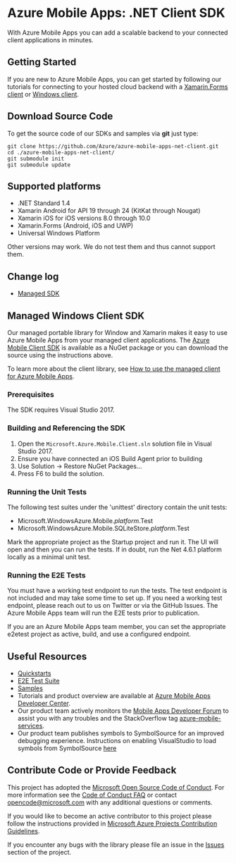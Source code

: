 # Azure Mobile Apps: .NET Client SDK

With Azure Mobile Apps you can add a scalable backend to your connected client applications in minutes. 

## Getting Started

If you are new to Azure Mobile Apps, you can get started by following our tutorials for connecting to your hosted cloud backend with a [Xamarin.Forms client](https://azure.microsoft.com/en-us/documentation/articles/app-service-mobile-xamarin-forms-get-started/) or [Windows client](https://azure.microsoft.com/en-us/documentation/articles/app-service-mobile-windows-store-dotnet-get-started/).

## Download Source Code

To get the source code of our SDKs and samples via **git** just type:

    git clone https://github.com/Azure/azure-mobile-apps-net-client.git
    cd ./azure-mobile-apps-net-client/
    git submodule init
    git submodule update

## Supported platforms

* .NET Standard 1.4
* Xamarin Android for API 19 through 24 (KitKat through Nougat)
* Xamarin iOS for iOS versions 8.0 through 10.0
* Xamarin.Forms (Android, iOS and UWP)
* Universal Windows Platform

Other versions may work.  We do not test them and thus cannot support them.

## Change log
- [Managed SDK](CHANGELOG.md)

## Managed Windows Client SDK

Our managed portable library for Window and Xamarin makes it easy to use Azure Mobile Apps from your managed client applications. The [Azure Mobile Client SDK](https://www.nuget.org/packages/Microsoft.Azure.Mobile.Client/) is available as a NuGet package or you can download the source using the instructions above.

To learn more about the client library, see [How to use the managed client for Azure Mobile Apps](https://azure.microsoft.com/en-us/documentation/articles/app-service-mobile-dotnet-how-to-use-client-library/).

### Prerequisites

The SDK requires Visual Studio 2017.

### Building and Referencing the SDK

1. Open the ```Microsoft.Azure.Mobile.Client.sln``` solution file in Visual Studio 2017.
2. Ensure you have connected an iOS Build Agent prior to building
2. Use Solution -> Restore NuGet Packages...
3. Press F6 to build the solution.

### Running the Unit Tests

The following test suites under the 'unittest' directory contain the unit tests:

* Microsoft.WindowsAzure.Mobile._platform_.Test
* Microsoft.WindowsAzure.Mobile.SQLiteStore._platform_.Test

Mark the appropriate project as the Startup project and run it.  The UI will open and then you can run the tests.  If in doubt,
run the Net 4.6.1 platform locally as a minimal unit test.

### Running the E2E Tests

You must have a working test endpoint to run the tests.  The test endpoint is not included and may take some time to set up.  If
you need a working test endpoint, please reach out to us on Twitter or via the GitHub Issues.  The Azure Mobile Apps team will run
the E2E tests prior to publication.

If you are an Azure Mobile Apps team member, you can set the appropriate e2etest project as active, build, and use a configured
endpoint.

## Useful Resources

* [Quickstarts](https://github.com/Azure/azure-mobile-apps-quickstarts)
* [E2E Test Suite](e2etest)
* [Samples](https://azure.microsoft.com/en-us/documentation/samples/?service=app-service&term=mobile)
* Tutorials and product overview are available at [Azure Mobile Apps Developer Center](http://azure.microsoft.com/en-us/develop/mobile).
* Our product team actively monitors the [Mobile Apps Developer Forum](http://social.msdn.microsoft.com/Forums/en-US/azuremobile/) to assist you with any troubles and the StackOverflow tag [azure-mobile-services](http://stackoverflow.com/questions/tagged/azure-mobile-services).
* Our product team publishes symbols to SymbolSource for an improved debugging experience. Instructions on enabling VisualStudio to load symbols from SymbolSource [here](http://www.symbolsource.org/Public/Wiki/Using)

## Contribute Code or Provide Feedback

This project has adopted the [Microsoft Open Source Code of Conduct](https://opensource.microsoft.com/codeofconduct/). For more information see the [Code of Conduct FAQ](https://opensource.microsoft.com/codeofconduct/faq/) or contact [opencode@microsoft.com](mailto:opencode@microsoft.com) with any additional questions or comments.

If you would like to become an active contributor to this project please follow the instructions provided in [Microsoft Azure Projects Contribution Guidelines](http://azure.github.com/guidelines.html).

If you encounter any bugs with the library please file an issue in the [Issues](https://github.com/Azure/azure-mobile-apps-net-client/issues) section of the project.
